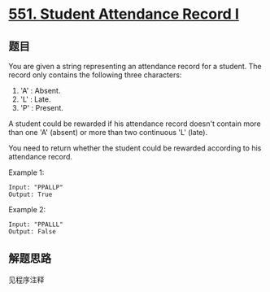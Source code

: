 # [551. Student Attendance Record I](https://leetcode.com/problems/student-attendance-record-i/)

## 题目

You are given a string representing an attendance record for a student. The record only contains the following three characters:

1. 'A' : Absent.
1. 'L' : Late.
1. 'P' : Present.

A student could be rewarded if his attendance record doesn't contain more than one 'A' (absent) or more than two continuous 'L' (late).

You need to return whether the student could be rewarded according to his attendance record.

Example 1:

```text
Input: "PPALLP"
Output: True
```

Example 2:

```text
Input: "PPALLL"
Output: False
```

## 解题思路

见程序注释
